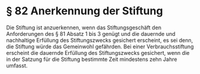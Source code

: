 # § 82 Anerkennung der Stiftung
Die Stiftung ist anzuerkennen, wenn das Stiftungsgeschäft den Anforderungen des § 81 Absatz 1 bis 3 genügt und die dauernde und nachhaltige Erfüllung des Stiftungszwecks gesichert erscheint, es sei denn, die Stiftung würde das Gemeinwohl gefährden. Bei einer Verbrauchsstiftung erscheint die dauernde Erfüllung des Stiftungszwecks gesichert, wenn die in der Satzung für die Stiftung bestimmte Zeit mindestens zehn Jahre umfasst.